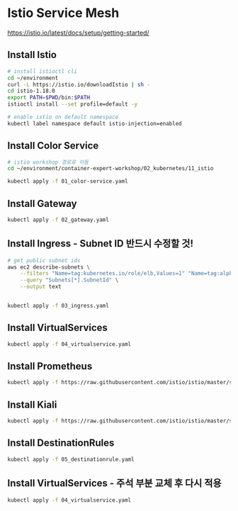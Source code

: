# Istio Service Mesh
https://istio.io/latest/docs/setup/getting-started/

## Install Istio

```bash
# install istioctl cli
cd ~/environment
curl -L https://istio.io/downloadIstio | sh -
cd istio-1.18.0
export PATH=$PWD/bin:$PATH
istioctl install --set profile=default -y

# enable istio on default namespace
kubectl label namespace default istio-injection=enabled
```

## Install Color Service

```bash
# istio workshop 경로로 이동
cd ~/environment/container-expert-workshop/02_kubernetes/11_istio

kubectl apply -f 01_color-service.yaml
```

## Install Gateway

```bash
kubectl apply -f 02_gateway.yaml
```

## Install Ingress - Subnet ID 반드시 수정할 것!

```bash
# get public subnet ids
aws ec2 describe-subnets \
    --filters "Name=tag:kubernetes.io/role/elb,Values=1" "Name=tag:alpha.eksctl.io/cluster-name,Values=${CLUSTER_NAME}" \
    --query "Subnets[*].SubnetId" \
    --output text


kubectl apply -f 03_ingress.yaml
```

## Install VirtualServices

```bash
kubectl apply -f 04_virtualservice.yaml
```

## Install Prometheus

```bash
kubectl apply -f https://raw.githubusercontent.com/istio/istio/master/samples/addons/prometheus.yaml
```


## Install Kiali

```bash
kubectl apply -f https://raw.githubusercontent.com/istio/istio/master/samples/addons/kiali.yaml
```

## Install DestinationRules

```bash
kubectl apply -f 05_destinationrule.yaml
```


## Install VirtualServices - 주석 부분 교체 후 다시 적용

```bash
kubectl apply -f 04_virtualservice.yaml
```
